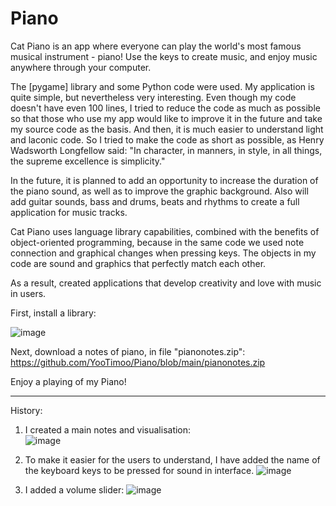 # Piano
Cat Piano is an app where everyone can play the world's most famous musical instrument - piano! Use the keys to create music, and enjoy music anywhere through your computer.

The [pygame] library and some Python code were used. My application is quite simple, but nevertheless very interesting. Even though my code doesn't have even 100 lines, I tried to reduce the code as much as possible so that those who use my app would like to improve it in the future and take my source code as the basis. And then, it is much easier to understand light and laconic code. So I tried to make the code as short as possible, as Henry Wadsworth Longfellow said: 
"In character, in manners, in style, in all things, the supreme excellence is simplicity."

In the future, it is planned to add an opportunity to increase the duration of the piano sound, as well as to improve the graphic background. 
Also will add guitar sounds, bass and drums, beats and rhythms to create a full application for music tracks.

Cat Piano uses language library capabilities, combined with the benefits of object-oriented programming, because in the same code we used note connection and graphical changes when pressing keys. The objects in my code are sound and graphics that perfectly match each other. 

As a result, created applications that develop creativity and love with music in users.


First, install a library:                                                                                                                                                    

![image](https://github.com/YooTimoo/Piano/assets/117880384/a33fe07c-de57-4356-aa83-59b34a558c20)

Next, download a notes of piano, in file "pianonotes.zip":  https://github.com/YooTimoo/Piano/blob/main/pianonotes.zip

Enjoy a playing of my Piano!

-----------------------------------------


History: 
1) I created a main notes and visualisation:                                                                                                                         
   ![image](https://github.com/YooTimoo/Piano/assets/117880384/bfc8a76c-fb3e-4d72-a74d-68d0a0fa82e5)


2) To make it easier for the users to understand, I have added the name of the keyboard keys to be pressed for sound in interface.
                                                                                                                                                                     ![image](https://github.com/YooTimoo/Piano/assets/117880384/e06c5b6c-68e8-42a2-aab3-65ea765d96fa)

3) I added a volume slider:
                                                                                                                                                                     ![image](https://github.com/YooTimoo/Piano/assets/117880384/1ae4404f-c728-4b47-a03a-a340d33391ed)


